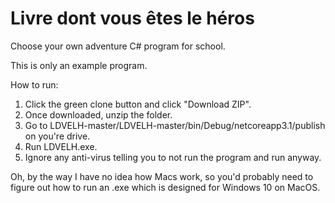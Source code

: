 # Livre dont vous êtes le héros
Choose your own adventure C# program for school.

This is only an example program. 

How to run:
1. Click the green clone button and click "Download ZIP".
2. Once downloaded, unzip the folder.
3. Go to LDVELH-master/LDVELH-master/bin/Debug/netcoreapp3.1/publish on you're drive.
4. Run LDVELH.exe.
5. Ignore any anti-virus telling you to not run the program and run anyway.

Oh, by the way I have no idea how Macs work, so you'd probably need to figure out how to run an .exe which is designed for Windows 10 on MacOS.
